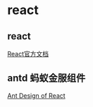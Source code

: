 # react

## react
[React官方文档](https://react.docschina.org/)

## antd 蚂蚁金服组件
[Ant Design of React](https://ant.design/docs/react/introduce-cn)







